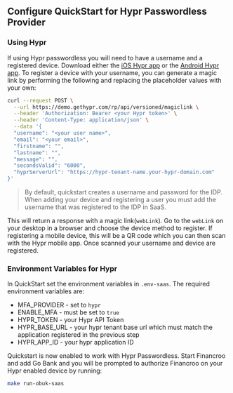 <h2>Configure QuickStart for Hypr Passwordless Provider</h2>

### Using Hypr

If using Hypr passwordless you will need to have a username and a registered device. Download either the [iOS Hypr app](https://apps.apple.com/us/app/hypr/id1343368858) or the [Android Hypr app](https://play.google.com/store/apps/details?id=com.hypr.one&hl=en_US&gl=US). To register a device with your username, you can generate a magic link by performing the following and replacing the placeholder values with your own:

```bash
curl --request POST \
  --url https://demo.gethypr.com/rp/api/versioned/magiclink \
  --header 'Authorization: Bearer <your Hypr token>' \
  --header 'Content-Type: application/json' \
  --data '{
  "username": "<your user name>",
  "email": "<your email>",
  "firstname": "",
  "lastname": "",
  "message": "",
  "secondsValid": "6000",
  "hyprServerUrl": "https://hypr-tenant-name.your-hypr-domain.com"
}'
```

>By default, quickstart creates a username and password for the IDP. When adding your device and registering a user you must add the username that was registered to the IDP in SaaS.

This will return a response with a magic link(`webLink`). Go to the `webLink` on your desktop in a browser and choose the device method to register. If registering a mobile device, this will be a QR code which you can then scan with the Hypr mobile app. Once scanned your username and device are registered.

### Environment Variables for Hypr

In QuickStart set the environment variables in `.env-saas`. The required environment variables are:
- MFA_PROVIDER - set to `hypr`
- ENABLE_MFA - must be set to `true`
- HYPR_TOKEN - your Hypr API Token
- HYPR_BASE_URL - your hypr tenant base url which must match the application registered in the previous step
- HYPR_APP_ID - your hypr application ID

Quickstart is now enabled to work with Hypr Passwordless. Start Financroo and add Go Bank and you will be prompted to authorize Financroo on your Hypr enabled device by running:
```bash
make run-obuk-saas
```